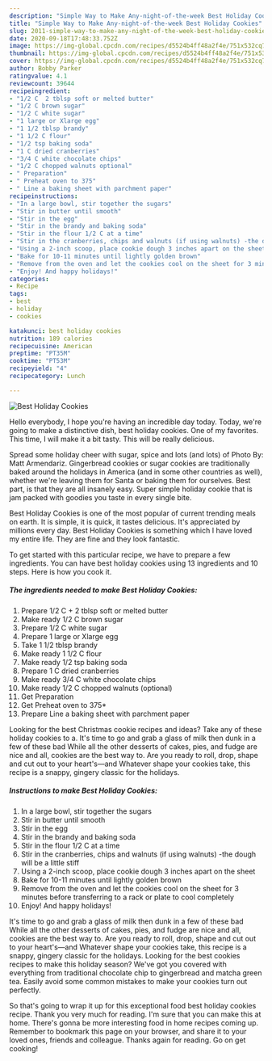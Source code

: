```yaml
---
description: "Simple Way to Make Any-night-of-the-week Best Holiday Cookies"
title: "Simple Way to Make Any-night-of-the-week Best Holiday Cookies"
slug: 2011-simple-way-to-make-any-night-of-the-week-best-holiday-cookies
date: 2020-09-18T17:48:33.752Z
image: https://img-global.cpcdn.com/recipes/d5524b4ff48a2f4e/751x532cq70/best-holiday-cookies-recipe-main-photo.jpg
thumbnail: https://img-global.cpcdn.com/recipes/d5524b4ff48a2f4e/751x532cq70/best-holiday-cookies-recipe-main-photo.jpg
cover: https://img-global.cpcdn.com/recipes/d5524b4ff48a2f4e/751x532cq70/best-holiday-cookies-recipe-main-photo.jpg
author: Bobby Parker
ratingvalue: 4.1
reviewcount: 39644
recipeingredient:
- "1/2 C  2 tblsp soft or melted butter"
- "1/2 C brown sugar"
- "1/2 C white sugar"
- "1 large or Xlarge egg"
- "1 1/2 tblsp brandy"
- "1 1/2 C flour"
- "1/2 tsp baking soda"
- "1 C dried cranberries"
- "3/4 C white chocolate chips"
- "1/2 C chopped walnuts optional"
- " Preparation"
- " Preheat oven to 375"
- " Line a baking sheet with parchment paper"
recipeinstructions:
- "In a large bowl, stir together the sugars"
- "Stir in butter until smooth"
- "Stir in the egg"
- "Stir in the brandy and baking soda"
- "Stir in the flour 1/2 C at a time"
- "Stir in the cranberries, chips and walnuts (if using walnuts) -the dough will be a little stiff"
- "Using a 2-inch scoop, place cookie dough 3 inches apart on the sheet"
- "Bake for 10-11 minutes until lightly golden brown"
- "Remove from the oven and let the cookies cool on the sheet for 3 minutes before transferring to a rack or plate to cool completely"
- "Enjoy! And happy holidays!"
categories:
- Recipe
tags:
- best
- holiday
- cookies

katakunci: best holiday cookies 
nutrition: 189 calories
recipecuisine: American
preptime: "PT35M"
cooktime: "PT53M"
recipeyield: "4"
recipecategory: Lunch

---
```



![Best Holiday Cookies](https://img-global.cpcdn.com/recipes/d5524b4ff48a2f4e/751x532cq70/best-holiday-cookies-recipe-main-photo.jpg)

Hello everybody, I hope you're having an incredible day today. Today, we're going to make a distinctive dish, best holiday cookies. One of my favorites. This time, I will make it a bit tasty. This will be really delicious.

Spread some holiday cheer with sugar, spice and lots (and lots) of Photo By: Matt Armendariz. Gingerbread cookies or sugar cookies are traditionally baked around the holidays in America (and in some other countries as well), whether we&#39;re leaving them for Santa or baking them for ourselves. Best part, is that they are all insanely easy. Super simple holiday cookie that is jam packed with goodies you taste in every single bite.

Best Holiday Cookies is one of the most popular of current trending meals on earth. It is simple, it is quick, it tastes delicious. It's appreciated by millions every day. Best Holiday Cookies is something which I have loved my entire life. They are fine and they look fantastic.


To get started with this particular recipe, we have to prepare a few ingredients. You can have best holiday cookies using 13 ingredients and 10 steps. Here is how you cook it.

<!--inarticleads1-->

##### The ingredients needed to make Best Holiday Cookies:

1. Prepare 1/2 C + 2 tblsp soft or melted butter
1. Make ready 1/2 C brown sugar
1. Prepare 1/2 C white sugar
1. Prepare 1 large or Xlarge egg
1. Take 1 1/2 tblsp brandy
1. Make ready 1 1/2 C flour
1. Make ready 1/2 tsp baking soda
1. Prepare 1 C dried cranberries
1. Make ready 3/4 C white chocolate chips
1. Make ready 1/2 C chopped walnuts (optional)
1. Get  Preparation
1. Get  Preheat oven to 375*
1. Prepare  Line a baking sheet with parchment paper


Looking for the best Christmas cookie recipes and ideas? Take any of these holiday cookies to a. It&#39;s time to go and grab a glass of milk then dunk in a few of these bad While all the other desserts of cakes, pies, and fudge are nice and all, cookies are the best way to. Are you ready to roll, drop, shape and cut out to your heart&#39;s—and Whatever shape your cookies take, this recipe is a snappy, gingery classic for the holidays. 

<!--inarticleads2-->

##### Instructions to make Best Holiday Cookies:

1. In a large bowl, stir together the sugars
1. Stir in butter until smooth
1. Stir in the egg
1. Stir in the brandy and baking soda
1. Stir in the flour 1/2 C at a time
1. Stir in the cranberries, chips and walnuts (if using walnuts) -the dough will be a little stiff
1. Using a 2-inch scoop, place cookie dough 3 inches apart on the sheet
1. Bake for 10-11 minutes until lightly golden brown
1. Remove from the oven and let the cookies cool on the sheet for 3 minutes before transferring to a rack or plate to cool completely
1. Enjoy! And happy holidays!


It&#39;s time to go and grab a glass of milk then dunk in a few of these bad While all the other desserts of cakes, pies, and fudge are nice and all, cookies are the best way to. Are you ready to roll, drop, shape and cut out to your heart&#39;s—and Whatever shape your cookies take, this recipe is a snappy, gingery classic for the holidays. Looking for the best cookies recipes to make this holiday season? We&#39;ve got you covered with everything from traditional chocolate chip to gingerbread and matcha green tea. Easily avoid some common mistakes to make your cookies turn out perfectly. 

So that's going to wrap it up for this exceptional food best holiday cookies recipe. Thank you very much for reading. I'm sure that you can make this at home. There's gonna be more interesting food in home recipes coming up. Remember to bookmark this page on your browser, and share it to your loved ones, friends and colleague. Thanks again for reading. Go on get cooking!
